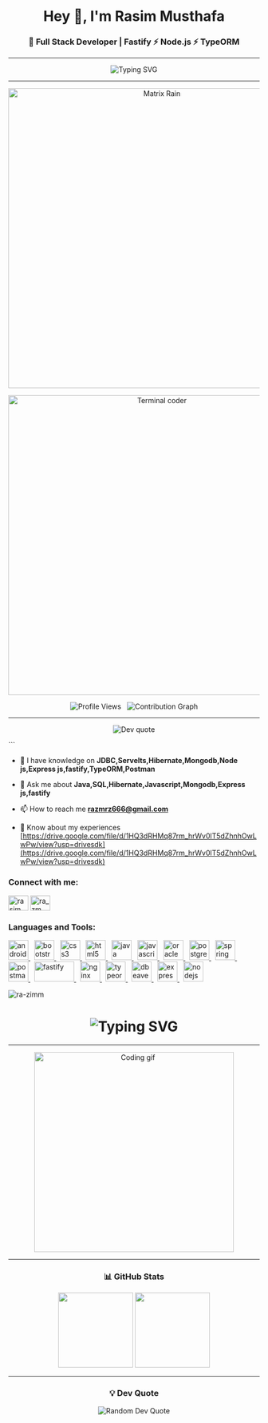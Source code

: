
<h1 align="center">Hey 👋, I'm Rasim Musthafa</h1>
<h3 align="center">🚀 Full Stack Developer | Fastify ⚡ Node.js ⚡ TypeORM</h3>

---

<!-- Typing SVG -->
<p align="center">
  <img src="https://readme-typing-svg.demolab.com?font=Fira+Code&size=24&pause=1000&color=00C2FF&center=true&vCenter=true&width=600&lines=Building+Scalable+Apps;Crafting+APIs+with+Fastify;Loving+Postgres+%26+TypeORM;Always+Learning+%26+Shipping+Code" alt="Typing SVG" />
</p>

---

<!-- Fun Coder Section -->
<div align="center">

<!-- Matrix-style coding animation -->
<p>
  <img src="https://media.giphy.com/media/xT9IgzoKnwFNmISR8I/giphy.gif" alt="Matrix Rain" width="600"/>
</p>

 
 

<!-- Retro hacker terminal style -->
<p>
  <img src="https://media.giphy.com/media/Ll22OhMLAlVDb8UQWe/giphy.gif" alt="Terminal coder" width="600"/>
</p>

<!-- Unique Fun Stats Section -->
<p>
  <img src="https://komarev.com/ghpvc/?username=Ra-zimm&style=flat-square&color=0e75b6" alt="Profile Views" />
  &nbsp;
  <img src="https://github-readme-activity-graph.vercel.app/graph?username=Ra-zimm&theme=dracula" alt="Contribution Graph" />
</p>

 
</div>


---

<!-- Random Dev Quote -->
<p align="center">
  <img src="https://quotes-github-readme.vercel.app/api?type=vertical&theme=tokyonight" alt="Dev quote"/>
</p>
```


- 🌱 I have knowledge on **JDBC,Servelts,Hibernate,Mongodb,Node js,Express js,fastify,TypeORM,Postman**

- 💬 Ask me about **Java,SQL,Hibernate,Javascript,Mongodb,Express js,fastify**

- 📫 How to reach me **razmrz666@gmail.com**

- 📄 Know about my experiences [https://drive.google.com/file/d/1HQ3dRHMq87rm_hrWv0lT5dZhnhOwLwPw/view?usp=drivesdk](https://drive.google.com/file/d/1HQ3dRHMq87rm_hrWv0lT5dZhnhOwLwPw/view?usp=drivesdk)

<h3 align="left">Connect with me:</h3>
<p align="left">
<a href="https://linkedin.com/in/rasim musthafa" target="blank"><img align="center" src="https://raw.githubusercontent.com/rahuldkjain/github-profile-readme-generator/master/src/images/icons/Social/linked-in-alt.svg" alt="rasim musthafa" height="30" width="40" /></a>
<a href="https://instagram.com/ra_zm_" target="blank"><img align="center" src="https://raw.githubusercontent.com/rahuldkjain/github-profile-readme-generator/master/src/images/icons/Social/instagram.svg" alt="ra_zm_" height="30" width="40" /></a>
</p>

 
 

<h3 align="left">Languages and Tools:</h3>
<p align="left"> 
  <!-- Existing -->
  <a href="https://developer.android.com" target="_blank" rel="noreferrer"> 
    <img src="https://raw.githubusercontent.com/devicons/devicon/master/icons/android/android-original-wordmark.svg" alt="android" width="40" height="40"/> 
  </a>&nbsp;
  <a href="https://getbootstrap.com" target="_blank" rel="noreferrer"> 
    <img src="https://raw.githubusercontent.com/devicons/devicon/master/icons/bootstrap/bootstrap-plain-wordmark.svg" alt="bootstrap" width="40" height="40"/> 
  </a>&nbsp;
  <a href="https://www.w3schools.com/css/" target="_blank" rel="noreferrer"> 
    <img src="https://raw.githubusercontent.com/devicons/devicon/master/icons/css3/css3-original-wordmark.svg" alt="css3" width="40" height="40"/> 
  </a>&nbsp;
  <a href="https://www.w3.org/html/" target="_blank" rel="noreferrer"> 
    <img src="https://raw.githubusercontent.com/devicons/devicon/master/icons/html5/html5-original-wordmark.svg" alt="html5" width="40" height="40"/> 
  </a>&nbsp;
  <a href="https://www.java.com" target="_blank" rel="noreferrer"> 
    <img src="https://raw.githubusercontent.com/devicons/devicon/master/icons/java/java-original.svg" alt="java" width="40" height="40"/> 
  </a>&nbsp;
  <a href="https://developer.mozilla.org/en-US/docs/Web/JavaScript" target="_blank" rel="noreferrer"> 
    <img src="https://raw.githubusercontent.com/devicons/devicon/master/icons/javascript/javascript-original.svg" alt="javascript" width="40" height="40"/> 
  </a>&nbsp;
  <a href="https://www.oracle.com/" target="_blank" rel="noreferrer"> 
    <img src="https://raw.githubusercontent.com/devicons/devicon/master/icons/oracle/oracle-original.svg" alt="oracle" width="40" height="40"/> 
  </a>&nbsp;
  <a href="https://www.postgresql.org" target="_blank" rel="noreferrer"> 
    <img src="https://raw.githubusercontent.com/devicons/devicon/master/icons/postgresql/postgresql-original-wordmark.svg" alt="postgresql" width="40" height="40"/> 
  </a>&nbsp;
  <a href="https://spring.io/" target="_blank" rel="noreferrer"> 
    <img src="https://www.vectorlogo.zone/logos/springio/springio-icon.svg" alt="spring" width="40" height="40"/> 
  </a>&nbsp;

  <!-- Added -->
  <a href="https://www.postman.com/" target="_blank" rel="noreferrer"> 
    <img src="https://www.vectorlogo.zone/logos/getpostman/getpostman-icon.svg" alt="postman" width="40" height="40"/> 
  </a>&nbsp;
  <a href="https://fastify.dev/" target="_blank" rel="noreferrer"> 
    <img src="https://raw.githubusercontent.com/fastify/graphics/master/fastify-landscape-outlined.svg" alt="fastify" width="80" height="40"/> 
  </a>&nbsp;
  <a href="https://nginx.org/" target="_blank" rel="noreferrer"> 
    <img src="https://raw.githubusercontent.com/devicons/devicon/master/icons/nginx/nginx-original.svg" alt="nginx" width="40" height="40"/> 
  </a>&nbsp;
  <a href="https://typeorm.io/" target="_blank" rel="noreferrer"> 
    <img src="https://avatars.githubusercontent.com/u/20165699?s=200&v=4" alt="typeorm" width="40" height="40"/> 
  </a>&nbsp;
  <a href="https://dbeaver.io/" target="_blank" rel="noreferrer"> 
    <img src="https://dbeaver.io/wp-content/uploads/2015/09/beaver-head.png" alt="dbeaver" width="40" height="40"/> 
  </a>&nbsp;
  <a href="https://expressjs.com/" target="_blank" rel="noreferrer"> 
    <img src="https://raw.githubusercontent.com/devicons/devicon/master/icons/express/express-original.svg" alt="express" width="40" height="40"/> 
  </a>&nbsp;
  <a href="https://nodejs.org/" target="_blank" rel="noreferrer"> 
    <img src="https://raw.githubusercontent.com/devicons/devicon/master/icons/nodejs/nodejs-original-wordmark.svg" alt="nodejs" width="40" height="40"/> 
  </a>
</p>





<p><img align="center" src="https://github-readme-stats.vercel.app/api/top-langs?username=ra-zimm&show_icons=true&locale=en&layout=compact" alt="ra-zimm" /></p>

 


<!-- Animated Typing Banner -->
<h1 align="center">
  <img src="https://readme-typing-svg.demolab.com?font=Fira+Code&size=28&duration=3000&pause=1000&color=00F700&center=true&vCenter=true&width=500&lines=Hello+World!;Full+Stack+Developer;Fastify+%7C+Node.js+%7C+TypeORM;Code.+Commit.+Repeat." alt="Typing SVG" />
</h1>

---

<!-- Coding GIF -->
<p align="center">
  <img src="https://media.giphy.com/media/qgQUggAC3Pfv687qPC/giphy.gif" width="400" alt="Coding gif"/>
</p>

---

<!-- GitHub Stats -->
<h3 align="center">📊 GitHub Stats</h3>
<p align="center">
  <img src="https://github-readme-stats.vercel.app/api?username=Ra-zimm&show_icons=true&theme=tokyonight" height="150" />
  <img src="https://github-readme-streak-stats.herokuapp.com?user=Ra-zimm&theme=tokyonight&hide_border=false" height="150" />
</p>

---

<!-- Fun Quote -->
<h3 align="center">💡 Dev Quote</h3>
<p align="center">
  <img src="https://quotes-github-readme.vercel.app/api?type=horizontal&theme=merko" alt="Random Dev Quote"/>
</p>






 




